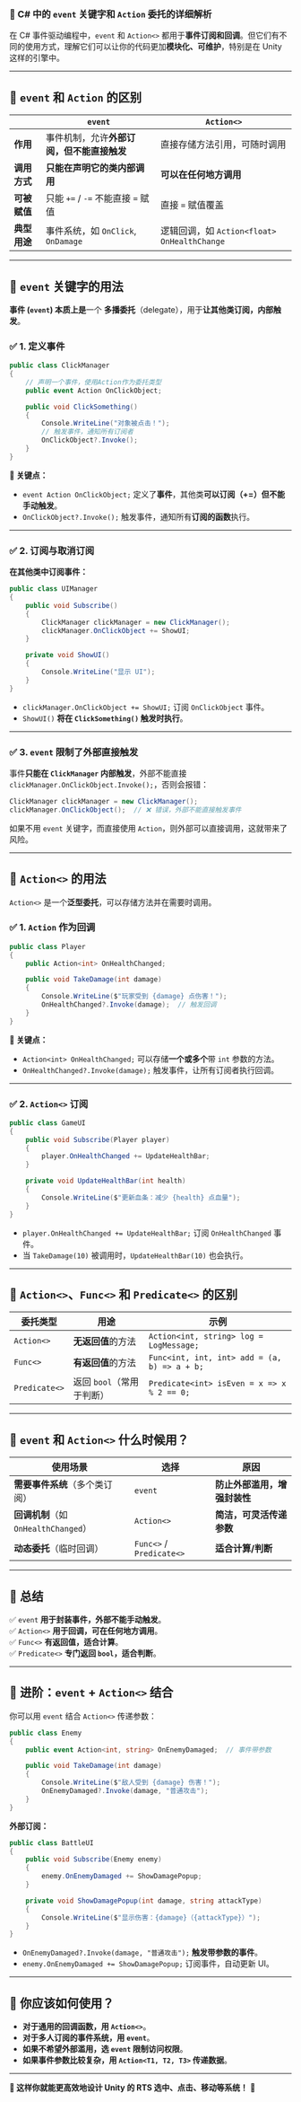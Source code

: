 ### **📌 C# 中的 `event` 关键字和 `Action` 委托的详细解析**

在 C# 事件驱动编程中，`event` 和 `Action<>` 都用于**事件订阅和回调**。但它们有不同的使用方式，理解它们可以让你的代码更加**模块化、可维护**，特别是在 Unity 这样的引擎中。

---

## **📍 `event` 和 `Action` 的区别**
|  | `event` | `Action<>` |
|------|---------|---------|
| **作用** | 事件机制，允许**外部订阅，但不能直接触发** | 直接存储方法引用，可随时调用 |
| **调用方式** | **只能在声明它的类内部调用** | **可以在任何地方调用** |
| **可被赋值** | 只能 `+=` / `-=` 不能直接 `=` 赋值 | 直接 `=` 赋值覆盖 |
| **典型用途** | 事件系统，如 `OnClick`, `OnDamage` | 逻辑回调，如 `Action<float> OnHealthChange` |

---

## **📌 `event` 关键字的用法**
**事件 (`event`) 本质上是**一个 **多播委托**（delegate），用于**让其他类订阅，内部触发**。

### **✅ 1. 定义事件**
```csharp
public class ClickManager
{
    // 声明一个事件，使用Action作为委托类型
    public event Action OnClickObject;

    public void ClickSomething()
    {
        Console.WriteLine("对象被点击！");
        // 触发事件，通知所有订阅者
        OnClickObject?.Invoke();
    }
}
```
**📝 关键点：**
- `event Action OnClickObject;` 定义了**事件**，其他类**可以订阅（+=）但不能手动触发**。
- `OnClickObject?.Invoke();` 触发事件，通知所有**订阅的函数**执行。

---

### **✅ 2. 订阅与取消订阅**
**在其他类中订阅事件：**
```csharp
public class UIManager
{
    public void Subscribe()
    {
        ClickManager clickManager = new ClickManager();
        clickManager.OnClickObject += ShowUI;
    }

    private void ShowUI()
    {
        Console.WriteLine("显示 UI");
    }
}
```
- `clickManager.OnClickObject += ShowUI;` 订阅 `OnClickObject` 事件。
- `ShowUI()` **将在 `ClickSomething()` 触发时执行**。

---

### **✅ 3. `event` 限制了外部直接触发**
事件**只能在 `ClickManager` 内部触发**，外部不能直接 `clickManager.OnClickObject.Invoke();`，否则会报错：
```csharp
ClickManager clickManager = new ClickManager();
clickManager.OnClickObject();  // ❌ 错误，外部不能直接触发事件
```
如果不用 `event` 关键字，而直接使用 `Action`，则外部可以直接调用，这就带来了风险。

---

## **📌 `Action<>` 的用法**
`Action<>` 是一个**泛型委托**，可以存储方法并在需要时调用。

### **✅ 1. `Action` 作为回调**
```csharp
public class Player
{
    public Action<int> OnHealthChanged;

    public void TakeDamage(int damage)
    {
        Console.WriteLine($"玩家受到 {damage} 点伤害！");
        OnHealthChanged?.Invoke(damage);  // 触发回调
    }
}
```
**📝 关键点：**
- `Action<int> OnHealthChanged;` 可以存储**一个或多个**带 `int` 参数的方法。
- `OnHealthChanged?.Invoke(damage);` 触发事件，让所有订阅者执行回调。

---

### **✅ 2. `Action<>` 订阅**
```csharp
public class GameUI
{
    public void Subscribe(Player player)
    {
        player.OnHealthChanged += UpdateHealthBar;
    }

    private void UpdateHealthBar(int health)
    {
        Console.WriteLine($"更新血条：减少 {health} 点血量");
    }
}
```
- `player.OnHealthChanged += UpdateHealthBar;` 订阅 `OnHealthChanged` 事件。
- 当 `TakeDamage(10)` 被调用时，`UpdateHealthBar(10)` 也会执行。

---

## **📌 `Action<>`、`Func<>` 和 `Predicate<>` 的区别**
| **委托类型** | **用途** | **示例** |
|------------|-------|------|
| `Action<>` | **无返回值**的方法 | `Action<int, string> log = LogMessage;` |
| `Func<>` | **有返回值**的方法 | `Func<int, int, int> add = (a, b) => a + b;` |
| `Predicate<>` | 返回 `bool`（常用于判断） | `Predicate<int> isEven = x => x % 2 == 0;` |

---

## **📌 `event` 和 `Action<>` 什么时候用？**
| **使用场景** | **选择** | **原因** |
|------------|--------|------|
| **需要事件系统**（多个类订阅） | `event` | **防止外部滥用，增强封装性** |
| **回调机制**（如 `OnHealthChanged`） | `Action<>` | **简洁，可灵活传递参数** |
| **动态委托**（临时回调） | `Func<>` / `Predicate<>` | **适合计算/判断** |

---

## **📌 总结**
✅ `event` **用于封装事件，外部不能手动触发**。  
✅ `Action<>` **用于回调，可在任何地方调用**。  
✅ `Func<>` **有返回值，适合计算**。  
✅ `Predicate<>` **专门返回 `bool`，适合判断**。

---

## **📌 进阶：`event` + `Action<>` 结合**
你可以用 `event` 结合 `Action<>` 传递参数：
```csharp
public class Enemy
{
    public event Action<int, string> OnEnemyDamaged;  // 事件带参数

    public void TakeDamage(int damage)
    {
        Console.WriteLine($"敌人受到 {damage} 伤害！");
        OnEnemyDamaged?.Invoke(damage, "普通攻击");
    }
}
```
**外部订阅：**
```csharp
public class BattleUI
{
    public void Subscribe(Enemy enemy)
    {
        enemy.OnEnemyDamaged += ShowDamagePopup;
    }

    private void ShowDamagePopup(int damage, string attackType)
    {
        Console.WriteLine($"显示伤害：{damage}（{attackType}）");
    }
}
```
- `OnEnemyDamaged?.Invoke(damage, "普通攻击");` **触发带参数的事件**。
- `enemy.OnEnemyDamaged += ShowDamagePopup;` 订阅事件，自动更新 UI。

---

## **📌 你应该如何使用？**
- **对于通用的回调函数，用 `Action<>`**。
- **对于多人订阅的事件系统，用 `event`**。
- **如果不希望外部滥用，选 `event` 限制访问权限**。
- **如果事件参数比较复杂，用 `Action<T1, T2, T3>` 传递数据**。

---

**🚀 这样你就能更高效地设计 Unity 的 RTS 选中、点击、移动等系统！** 🎯